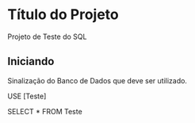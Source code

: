 # Título do Projeto
Projeto de Teste do SQL

## Iniciando
Sinalização do Banco de Dados que deve ser utilizado.

USE [Teste]

SELECT *
FROM   Teste
